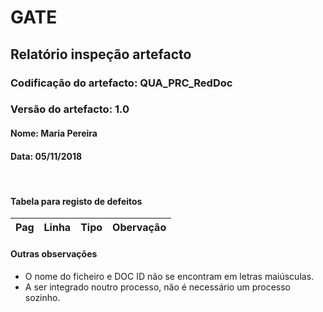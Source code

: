# GATE
## Relatório inspeção artefacto
### Codificação do artefacto: QUA_PRC_RedDoc
### Versão do artefacto: 1.0
#### Nome: Maria Pereira
#### Data: 05/11/2018

</br>

#### Tabela para registo de defeitos
|Pag|Linha|Tipo|Obervação
|:---:|:---:|:---:|---

#### Outras observações
* O nome do ficheiro e DOC ID não se encontram em letras maiúsculas.
* A ser integrado noutro processo, não é necessário um processo sozinho.

</br>